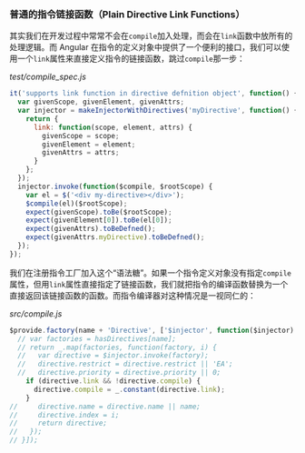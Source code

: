 ### 普通的指令链接函数（Plain Directive Link Functions）

其实我们在开发过程中常常不会在`compile`加入处理，而会在`link`函数中放所有的处理逻辑。而 Angular 在指令的定义对象中提供了一个便利的接口，我们可以使用一个`link`属性来直接定义指令的链接函数，跳过`compile`那一步：

_test/compile_spec.js_

```js
it('supports link function in directive defnition object', function() {
  var givenScope, givenElement, givenAttrs;
  var injector = makeInjectorWithDirectives('myDirective', function() {
    return {
      link: function(scope, element, attrs) {
        givenScope = scope;
        givenElement = element;
        givenAttrs = attrs;
      }
    };
  });
  injector.invoke(function($compile, $rootScope) {
    var el = $('<div my-directive></div>');
    $compile(el)($rootScope);
    expect(givenScope).toBe($rootScope);
    expect(givenElement[0]).toBe(el[0]);
    expect(givenAttrs).toBeDefned();
    expect(givenAttrs.myDirective).toBeDefned();
  });
});
```

我们在注册指令工厂加入这个“语法糖”。如果一个指令定义对象没有指定`compile`属性，但用`link`属性直接指定了链接函数，我们就把指令的编译函数替换为一个直接返回该链接函数的函数。而指令编译器对这种情况是一视同仁的：

_src/compile.js_

```js
$provide.factory(name + 'Directive', ['$injector', function($injector) {
  // var factories = hasDirectives[name];
  // return _.map(factories, function(factory, i) {
  //   var directive = $injector.invoke(factory);
  //   directive.restrict = directive.restrict || 'EA';
  //   directive.priority = directive.priority || 0;
    if (directive.link && !directive.compile) {
      directive.compile = _.constant(directive.link);
    }
//     directive.name = directive.name || name;
//     directive.index = i;
//     return directive;
//   });
// }]);
```
